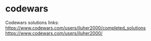 # codewars
Codewars solutions
links: https://www.codewars.com/users/iluher2000/completed_solutions 
       https://www.codewars.com/users/iluher2000/
